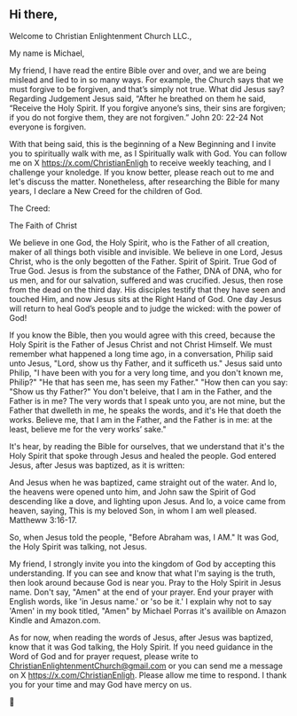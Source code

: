 ## Hi there, 
</head>

<body>
Welcome to Christian Enlightenment Church LLC.,

My name is Michael,

My friend, I have read the entire Bible over and over, and we are being mislead and lied to in so many ways. For example, the Church says that we must forgive to be forgiven, and that’s simply not true. What did Jesus say? Regarding Judgement Jesus said, “After he breathed on them he said, “Receive the Holy Spirit. If you forgive anyone’s sins, their sins are forgiven; if you do not forgive them, they are not forgiven.” John 20: 22-24 Not everyone is forgiven.

With that being said, this is the beginning of a New Beginning and I invite you to spiritually walk with me, as I Spiritually walk with God. You can follow me on X https://x.com/ChristianEnligh to receive weekly teaching, and I challenge your knoledge. If you know better, please reach out to me and let's discuss the matter. Nonetheless, after researching the Bible for many years, I declare a New Creed for the children of God.  


The Creed:


The Faith of Christ

We believe in one God, the Holy Spirit, who is the Father of all creation, maker of all things both visible and invisible. We believe in one Lord, Jesus Christ, who is the only begotten of the Father. Spirit of Spirit. True God of True God. Jesus is from the substance of the Father, DNA of DNA, who for us men, and for our salvation, suffered and was crucified. Jesus, then rose from the dead on the third day. His disciples testify that they have seen and touched Him, and now Jesus sits at the Right Hand of God. One day Jesus will return to heal God’s people and to judge the wicked: with the power of God!


If you know the Bible, then you would agree with this creed, because the Holy Spirit is the Father of Jesus Christ and not Christ Himself. We must remember what happened a long time ago, in a conversation, Philip said unto Jesus, "Lord, show us thy Father, and it sufficeth us." Jesus said unto Philip, "I have been with you for a very long time, and you don't known me, Philip?" "He that has seen me, has seen my Father." "How then can you say: "Show us thy Father?" You don't beleive, that I am in the Father, and the Father is in me? The very words that I speak unto you, are not mine, but the Father that dwelleth in me, he speaks the words, and it's He that doeth the works. Believe me, that I am in the Father, and the Father is in me: at the least, believe me for the very works’ sake."

It's hear, by reading the Bible for ourselves, that we understand that it's the Holy Spirit that spoke through Jesus and healed the people. God entered Jesus, after Jesus was baptized, as it is written: 

And Jesus when he was baptized, came straight out of the water. And lo, the heavens were opened unto him, and John saw the Spirit of God descending like a dove, and lighting upon Jesus. And lo, a voice came from heaven, saying, This is my beloved Son, in whom I am well pleased. Mattheww 3:16-17.  

So, when Jesus told the people, "Before Abraham was, I AM." It was God, the Holy Spirit was talking, not Jesus. 

My friend, I strongly invite you into the kingdom of God by accepting this understanding. If you can see and know that what I'm saying is the truth, then look around because God is near you. Pray to the Holy Spirit in Jesus name. Don't say, "Amen" at the end of your prayer. End your prayer with English words, like 'in Jesus name.' or 'so be it.' I explain why not to say 'Amen' in my book titled, "Amen" by Michael Porras it's availible on Amazon Kindle and Amazon.com. 

As for now, when reading the words of Jesus, after Jesus was baptized, know that it was God talking, the Holy Spirit. If you need guidance in the Word of God and for prayer request, please write to ChristianEnlightenmentChurch@gmail.com or you can send me a message on X https://x.com/ChristianEnligh. Please allow me time to respond. I thank you for your time and may God have mercy on us.
</body>
</HTML>  👋

<!--
**VatoLoco19/VatoLoco19** is a ✨ _special_ ✨ repository because its `README.md` (this file) appears on your GitHub profile.

Here are some ideas to get you started:

- 🔭 I’m currently working  ...
- 🌱 I’m currently learning ...
- 👯 I’m looking to collaborate on ...
- 🤔 I’m looking for help with ...
- 💬 Ask me about ...
- 📫 How to reach me: ...
- 😄 Pronouns: ...
- ⚡ Fun fact: ...
-->
